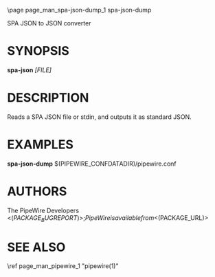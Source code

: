\page page_man_spa-json-dump_1 spa-json-dump

SPA JSON to JSON converter

# SYNOPSIS

**spa-json** *[FILE]*

# DESCRIPTION

Reads a SPA JSON file or stdin, and outputs it as standard JSON.

# EXAMPLES

**spa-json-dump** $(PIPEWIRE_CONFDATADIR)/pipewire.conf

# AUTHORS

The PipeWire Developers <$(PACKAGE_BUGREPORT)>;
PipeWire is available from <$(PACKAGE_URL)>

# SEE ALSO

\ref page_man_pipewire_1 "pipewire(1)"
